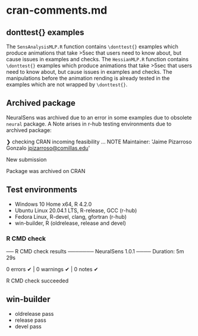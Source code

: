# cran-comments.md


## donttest{} examples

The `SensAnalysisMLP.R` function contains `\donttest{}` examples which produce animations that take >5sec that users need to know about, but cause issues in examples and checks. The `HessianMLP.R` function contains `\donttest{}` examples which produce animations that take >5sec that users need to know about, but cause issues in examples and checks. 
The manipulations before the animation rending is already tested in the examples which are not wrapped by `\donttest{}`.

## Archived package
NeuralSens was archived due to an error in some examples due to obsolete `neural` package. 
A Note arises in r-hub testing environments due to archived package:

❯ checking CRAN incoming feasibility ... NOTE
  Maintainer: 'Jaime Pizarroso Gonzalo <jpizarroso@comillas.edu>'
  
  New submission
  
  Package was archived on CRAN

## Test environments
* Windows 10 Home x64, R 4.2.0
* Ubuntu Linux 20.04.1 LTS, R-release, GCC (r-hub)
* Fedora Linux, R-devel, clang, gfortran (r-hub)
* win-builder, R (oldrelease, release and devel)

### R CMD check
── R CMD check results ─────── NeuralSens 1.0.1 ────
Duration: 5m 29s

0 errors ✔ | 0 warnings ✔ | 0 notes ✔

R CMD check succeeded

## win-builder
- oldrelease pass
- release pass
- devel pass


